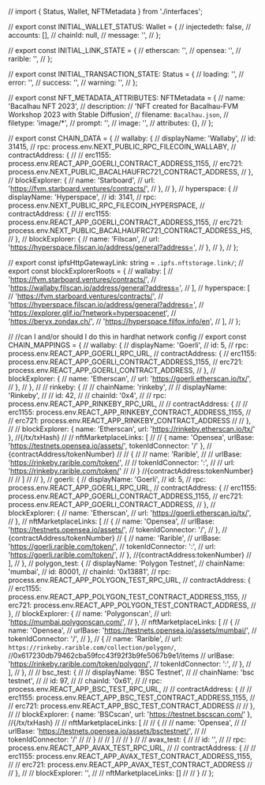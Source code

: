 // import { Status, Wallet, NFTMetadata } from './interfaces';

// export const INITIAL_WALLET_STATUS: Wallet = {
// injectedeth: false,
// accounts: [],
// chainId: null,
// message: '',
// };

// export const INITIAL_LINK_STATE = {
// etherscan: '',
// opensea: '',
// rarible: '',
// };

// export const INITIAL_TRANSACTION_STATE: Status = {
// loading: '',
// error: '',
// success: '',
// warning: '',
// };

// export const NFT_METADATA_ATTRIBUTES: NFTMetadata = {
// name: 'Bacalhau NFT 2023',
// description:
// 'NFT created for Bacalhau-FVM Workshop 2023 with Stable Diffusion',
// filename: `Bacalhau.json`,
// filetype: 'image/\*',
// prompt: '',
// image: '',
// attributes: {},
// };

// export const CHAIN_DATA = {
// wallaby: {
// displayName: 'Wallaby',
// id: 31415,
// rpc: process.env.NEXT_PUBLIC_RPC_FILECOIN_WALLABY,
// contractAddress: {
// // erc1155: process.env.REACT_APP_GOERLI_CONTRACT_ADDRESS_1155,
// erc721: process.env.NEXT_PUBLIC_BACALHAUFRC721_CONTRACT_ADDRESS,
// },
// blockExplorer: {
// name: 'Starboard',
// url: 'https://fvm.starboard.ventures/contracts/',
// },
// },
// hyperspace: {
// displayName: 'Hyperspace',
// id: 3141,
// rpc: process.env.NEXT_PUBLIC_RPC_FILECOIN_HYPERSPACE,
// contractAddress: {
// // erc1155: process.env.REACT_APP_GOERLI_CONTRACT_ADDRESS_1155,
// erc721: process.env.NEXT_PUBLIC_BACALHAUFRC721_CONTRACT_ADDRESS_HS,
// },
// blockExplorer: {
// name: 'Filscan',
// url: 'https://hyperspace.filscan.io/address/general?address=',
// },
// },
// };

// export const ipfsHttpGatewayLink: string = `.ipfs.nftstorage.link/`;
// export const blockExplorerRoots = {
// wallaby: [
// 'https://fvm.starboard.ventures/contracts/',
// 'https://wallaby.filscan.io/address/general?address=',
// ],
// hyperspace: [
// 'https://fvm.starboard.ventures/contracts/',
// 'https://hyperspace.filscan.io/address/general?address=',
// 'https://explorer.glif.io/?network=hyperspacenet',
// 'https://beryx.zondax.ch/',
// 'https://hyperspace.filfox.info/en',
// ],
// };

// //can I and/or should I do this in hardhat network config
// export const CHAIN_MAPPINGS = {
// wallaby: {
// displayName: 'Goerli',
// id: 5,
// rpc: process.env.REACT_APP_GOERLI_RPC_URL,
// contractAddress: {
// erc1155: process.env.REACT_APP_GOERLI_CONTRACT_ADDRESS_1155,
// erc721: process.env.REACT_APP_GOERLI_CONTRACT_ADDRESS,
// },
// blockExplorer: {
// name: 'Etherscan',
// url: 'https://goerli.etherscan.io/tx/',
// },
// },
// // rinkeby: {
// // chainName: 'rinkeby',
// // displayName: 'Rinkeby',
// // id: 42,
// // chainId: '0x4',
// // rpc: process.env.REACT_APP_RINKEBY_RPC_URL,
// // contractAddress: {
// // erc1155: process.env.REACT_APP_RINKEBY_CONTRACT_ADDRESS_1155,
// // erc721: process.env.REACT_APP_RINKEBY_CONTRACT_ADDRESS
// // },
// // blockExplorer: { name: 'Etherscan', url: 'https://rinkeby.etherscan.io/tx/' }, //{/tx/txHash}
// // nftMarketplaceLinks: [
// // { name: 'Opensea', urlBase: 'https://testnets.opensea.io/assets/', tokenIdConnector: '/' }, // {contractAddress/tokenNumber}
// // {
// // name: 'Rarible',
// // urlBase: 'https://rinkeby.rarible.com/token/',
// // tokenIdConnector: ':',
// // url: 'https://rinkeby.rarible.com/token/'
// // } //{contractAddress:tokenNumber}
// // ]
// // },
// goerli: {
// displayName: 'Goerli',
// id: 5,
// rpc: process.env.REACT_APP_GOERLI_RPC_URL,
// contractAddress: {
// erc1155: process.env.REACT_APP_GOERLI_CONTRACT_ADDRESS_1155,
// erc721: process.env.REACT_APP_GOERLI_CONTRACT_ADDRESS,
// },
// blockExplorer: {
// name: 'Etherscan',
// url: 'https://goerli.etherscan.io/tx/',
// },
// nftMarketplaceLinks: [
// {
// name: 'Opensea',
// urlBase: 'https://testnets.opensea.io/assets/',
// tokenIdConnector: '/',
// }, // {contractAddress/tokenNumber}
// {
// name: 'Rarible',
// urlBase: 'https://goerli.rarible.com/token/',
// tokenIdConnector: ':',
// url: 'https://goerli.rarible.com/token/',
// }, //{contractAddress:tokenNumber}
// ],
// },
// polygon_test: {
// displayName: 'Polygon Testnet',
// chainName: 'mumbai',
// id: 80001,
// chainId: '0x13881',
// rpc: process.env.REACT_APP_POLYGON_TEST_RPC_URL,
// contractAddress: {
// erc1155: process.env.REACT_APP_POLYGON_TEST_CONTRACT_ADDRESS_1155,
// erc721: process.env.REACT_APP_POLYGON_TEST_CONTRACT_ADDRESS,
// },
// blockExplorer: {
// name: 'Polygonscan',
// url: 'https://mumbai.polygonscan.com/',
// },
// nftMarketplaceLinks: [
// {
// name: 'Opensea',
// urlBase: 'https://testnets.opensea.io/assets/mumbai/',
// tokenIdConnector: '/',
// },
// {
// name: 'Rarible',
// url: `https://rinkeby.rarible.com/collection/polygon/`, //0x617230db79462cba59fcc43f92f3b9fe5067b9e1/items
// urlBase: 'https://rinkeby.rarible.com/token/polygon/',
// tokenIdConnector: ':',
// },
// ],
// },
// // bsc_test: {
// // displayName: 'BSC Testnet',
// // chainName: 'bsc testnet',
// // id: 97,
// // chainId: '0x61',
// // rpc: process.env.REACT_APP_BSC_TEST_RPC_URL,
// // contractAddress: {
// // erc1155: process.env.REACT_APP_BSC_TEST_CONTRACT_ADDRESS_1155,
// // erc721: process.env.REACT_APP_BSC_TEST_CONTRACT_ADDRESS
// // },
// // blockExplorer: { name: 'BSCscan', url: 'https://testnet.bscscan.com/' }, //{/tx/txHash}
// // nftMarketplaceLinks: [
// // {
// // name: 'Opensea',
// // urlBase: 'https://testnets.opensea.io/assets/bsctestnet/',
// // tokenIdConnector: '/'
// // }
// // ]
// // }
// // avax_test: {
// // id: '',
// // rpc: process.env.REACT_APP_AVAX_TEST_RPC_URL,
// // contractAddress: {
// // erc1155: process.env.REACT_APP_AVAX_TEST_CONTRACT_ADDRESS_1155,
// // erc721: process.env.REACT_APP_AVAX_TEST_CONTRACT_ADDRESS
// // },
// // blockExplorer: '',
// // nftMarketplaceLinks: []
// // }
// };
